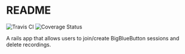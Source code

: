 # README
![Travis CI](https://travis-ci.com/shawn-higgins1/BigBlueButton-Test-App.svg?branch=master)
![Coverage Status](https://coveralls.io/repos/github/shawn-higgins1/BigBlueButton-Test-App/badge.svg?branch=master)

A rails app that allows users to join/create BigBlueButton sessions and delete recordings.
